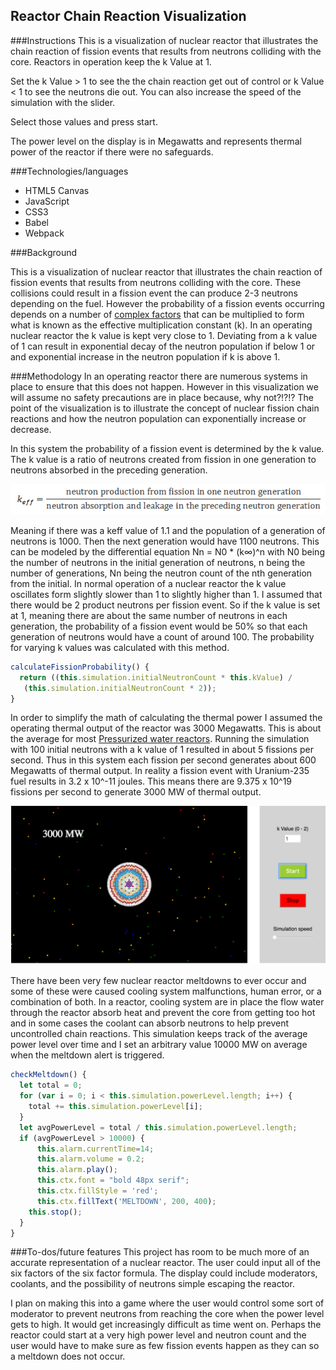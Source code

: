 Reactor Chain Reaction Visualization
------
###Instructions
This is a visualization of nuclear reactor that illustrates the chain
reaction of fission events that results from neutrons colliding with the
core. Reactors in operation keep the k Value at 1.

Set the k Value > 1 to see the the chain reaction get out of control or
k Value < 1 to see the neutrons die out. You can also increase the speed
of the simulation with the slider.

Select those values and press start.

The power level on the display is in Megawatts and represents thermal
power of the reactor if there were no safeguards.

###Technologies/languages
- HTML5 Canvas
- JavaScript
- CSS3
- Babel
- Webpack

###Background

This is a visualization of nuclear reactor that illustrates the chain reaction of fission events that results from neutrons colliding with the core. These collisions could result in a fission event the can produce 2-3 neutrons depending on the fuel. However the probability of a fission events occurring depends on a number of [complex factors](https://en.wikipedia.org/wiki/Six_factor_formula) that can be multiplied to form what is known as the effective multiplication constant (k). In an operating nuclear reactor the k value is kept very close to 1. Deviating from a k value of 1 can result in exponential decay of the neutron population if below 1 or and exponential increase in the neutron population if k is above 1.

###Methodology
In an operating reactor there are numerous systems in place to ensure that this does not happen. However in this visualization we will assume no safety precautions are in place because, why not?!?!? The point of the visualization is to illustrate the concept of nuclear fission chain reactions and how the neutron population can exponentially increase or decrease.

In this system the probability of a fission event is determined by the k value. The k value is a ratio of
neutrons created from fission in one generation to neutrons absorbed in the preceding generation.

![keff formula](assets/effective-multiplication-factor.png)

Meaning if there was a keff value of 1.1 and the population of a generation of neutrons is 1000. Then the next generation would have 1100 neutrons. This can be modeled by the differential equation
Nn = N0 * (k∞)^n with N0 being the number of neutrons in the initial generation of neutrons, n being the number of generations, Nn being the neutron count of the nth generation from the initial. In normal operation of a nuclear reactor the k value oscillates form slightly slower than 1 to slightly higher than 1. I assumed that there would be 2 product neutrons per fission event. So if the k value is set at 1, meaning there are about the same number of neutrons in each generation, the probability of a fission event would be 50% so that each generation of neutrons would have a count of around 100. The probability for varying k values was calculated with this method.

```javascript
calculateFissionProbability() {
  return ((this.simulation.initialNeutronCount * this.kValue) /
   (this.simulation.initialNeutronCount * 2));
}
```


In order to simplify the math of calculating the thermal power I assumed the operating thermal output of the reactor was 3000 Megawatts. This is about the average for most [Pressurized water reactors](https://en.wikipedia.org/wiki/Pressurized_water_reactor). Running the simulation with 100 initial neutrons with a k value of 1 resulted in about 5 fissions per second. Thus in this system each fission per second generates about 600 Megawatts of thermal output. In reality a fission event with Uranium-235 fuel results in 3.2 x 10^-11 joules. This means there are 9.375 x 10^19 fissions per second to generate 3000 MW of thermal output.

![steady-state](assets/steady-state.png)

There have been very few nuclear reactor meltdowns to ever occur and some of these were caused cooling system malfunctions, human error, or a combination of both. In a reactor, cooling system are in place the flow water through the reactor absorb heat and prevent the core from getting too hot and in some cases the coolant can absorb neutrons to help prevent uncontrolled chain reactions. This simulation keeps track of the average power level over time and I set an arbitrary value 10000 MW on average when the meltdown alert is triggered.

```javascript
checkMeltdown() {
  let total = 0;
  for (var i = 0; i < this.simulation.powerLevel.length; i++) {
    total += this.simulation.powerLevel[i];
  }
  let avgPowerLevel = total / this.simulation.powerLevel.length;
  if (avgPowerLevel > 10000) {
      this.alarm.currentTime=14;
      this.alarm.volume = 0.2;
      this.alarm.play();
      this.ctx.font = "bold 48px serif";
      this.ctx.fillStyle = 'red';
      this.ctx.fillText('MELTDOWN', 200, 400);
    this.stop();
  }
}
```

###To-dos/future features
This project has room to be much more of an accurate representation of a nuclear reactor.
The user could input all of the six factors of the six factor formula. The display could include
moderators, coolants, and the possibility of neutrons simple escaping the reactor.

I plan on making this into a game where the user would control some sort of moderator to prevent neutrons from reaching the core when the power level gets to high. It would get increasingly difficult as time went on. Perhaps the reactor could start at a very high power level and neutron count and the user would have to make sure as few fission events happen as they can so a meltdown does not occur.
